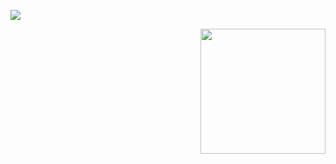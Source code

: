 ![](https://github-readme-stats.vercel.app/api/top-langs/?username=kinko6&theme=dark&hide_border=false&include_all_commits=false&count_private=true&layout=compact)


<img align="right" height="200" src="https://media.discordapp.net/attachments/1146553852737368167/1291531232055791727/5.jpeg?ex=67006fb1&is=66ff1e31&hm=6063cdd164ed203723309921754642b41d2615757d87d983b2965806817aab52&=&format=webp"  />

